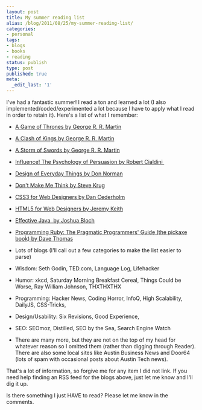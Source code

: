 ```yaml
---
layout: post
title: My summer reading list
alias: /blog/2011/08/25/my-summer-reading-list/
categories:
- personal
tags:
- blogs
- books
- reading
status: publish
type: post
published: true
meta:
  _edit_last: '1'
---
```

I've had a fantastic summer! I read a ton and learned a lot (I also implemented/coded/experimented a lot because I have to apply what I read in order to retain it). Here's a list of what I remember:

 * <a title="A Game of Thrones" href="http://www.amazon.com/gp/product/0553386794?ie=UTF8&amp;tag=theven01-20&amp;linkCode=shr&amp;camp=213733&amp;creative=393185&amp;creativeASIN=0553386794&amp;ref_=sr_1_1&amp;s=books&amp;qid=1314290151&amp;sr=1-1">A Game of Thrones by George R. R. Martin</a>
 * <a title="A Clash of Kings" href="http://www.amazon.com/gp/product/0553381695?ie=UTF8&amp;tag=theven01-20&amp;linkCode=shr&amp;camp=213733&amp;creative=393185&amp;creativeASIN=0553381695&amp;redirect=true&amp;ref_=sr_1_1&amp;qid=1314289046&amp;sr=8-1&amp;assoc_ss_swlb=1">A Clash of Kings by George R. R. Martin</a>
 * <a title="A Storm of Swords" href="http://www.amazon.com/gp/product/055357342X?ie=UTF8&amp;tag=theven01-20&amp;linkCode=shr&amp;camp=213733&amp;creative=393177&amp;creativeASIN=055357342X&amp;ref_=sr_1_1&amp;s=books&amp;qid=1314290002&amp;sr=1-1">A Storm of Swords by George R. R. Martin</a>
 * <a title="Influence the Psychology of Persuasion" href="http://www.amazon.com/gp/product/006124189X?ie=UTF8&amp;tag=theven01-20&amp;linkCode=shr&amp;camp=213733&amp;creative=393185&amp;creativeASIN=006124189X&amp;ref_=sr_1_1&amp;s=books&amp;qid=1314290541&amp;sr=1-1">Influence! The Psychology of Persuasion by Robert Cialdini </a>
 * <a title="The Design of Everyday Things" href="http://www.amazon.com/gp/product/0465067107?ie=UTF8&amp;tag=theven01-20&amp;linkCode=shr&amp;camp=213733&amp;creative=393185&amp;creativeASIN=0465067107&amp;ref_=sr_1_1&amp;s=books&amp;qid=1314290712&amp;sr=1-1">Design of Everyday Things by Don Norman</a>
 * <a title="Don't Make Me Think" href="http://www.amazon.com/gp/product/0321344758?ie=UTF8&amp;tag=theven01-20&amp;linkCode=shr&amp;camp=213733&amp;creative=393185&amp;creativeASIN=0321344758&amp;ref_=sr_1_1&amp;s=books&amp;qid=1314290744&amp;sr=1-1">Don't Make Me Think by Steve Krug</a>
 * <a title="CSS3 for Web Designers" href="http://www.abookapart.com/products/css3-for-web-designers">CSS3 for Web Designers by Dan Cederholm</a>
 * <a title="HTML5 for Web Designers" href="http://www.abookapart.com/products/html5-for-web-designers">HTML5 for Web Designers by Jeremy Keith</a>
 * <a title="Effective Java" href="http://www.amazon.com/gp/product/0321356683?ie=UTF8&amp;tag=theven01-20&amp;linkCode=shr&amp;camp=213733&amp;creative=393185&amp;creativeASIN=0321356683&amp;ref_=sr_1_1&amp;s=books&amp;qid=1314290397&amp;sr=1-1">Effective Java  by Joshua Bloch</a>
 * <a title="Programming Ruby (the pickaxe)" href="http://www.amazon.com/gp/product/0974514055?ie=UTF8&amp;tag=theven01-20&amp;linkCode=shr&amp;camp=213733&amp;creative=393185&amp;creativeASIN=0974514055&amp;ref_=sr_1_3&amp;s=books&amp;qid=1314290219&amp;sr=1-3">Programming Ruby: The Pragmatic Programmers' Guide (the pickaxe book) by Dave Thomas</a>

 * Lots of blogs (I'll call out a few categories to make the list easier to parse)

 * Wisdom: Seth Godin, TED.com, Language Log, Lifehacker
 * Humor: xkcd, Saturday Morning Breakfast Cereal, Things Could be Worse, Ray William Johnson, THXTHXTHX
 * Programming: Hacker News, Coding Horror, InfoQ, High Scalability, DailyJS, CSS-Tricks,
 * Design/Usability: Six Revisions, Good Experience,
 * SEO: SEOmoz, Distilled, SEO by the Sea, Search Engine Watch
 * There are many more, but they are not on the top of my head for whatever reason so I omitted them (rather than digging through Reader). There are also some local sites like Austin Business News and Door64 (lots of spam with occasional posts about Austin Tech news).

That's a lot of information, so forgive me for any item I did not link. If you need help finding an RSS feed for the blogs above, just let me know and I'll dig it up.

Is there something I just HAVE to read? Please let me know in the comments.
